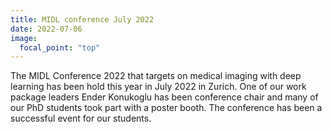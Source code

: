 ```yaml
---
title: MIDL conference July 2022
date: 2022-07-06
image:
  focal_point: "top"
---
```


<!--more-->

The MIDL Conference 2022 that targets on medical imaging with deep learning has been hold this year in July 2022 in Zurich. One of our work package leaders Ender Konukoglu has been conference chair and many of our PhD students took part with a poster booth. The conference has been a successful event for our students.



